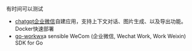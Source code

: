 有时间可以测试
- [chatgpt企业微信](https://github.com/baiyz0825/corp-wechat-gptbot)自建应用，支持上下文对话、图片生成、以及导出功能。Docker快速部署
- [go-workwx](https://github.com/xen0n/go-workwx)a sensible WeCom (企业微信, Wechat Work, Work Weixin) SDK for Go